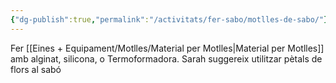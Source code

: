 ```yaml
---
{"dg-publish":true,"permalink":"/activitats/fer-sabo/motlles-de-sabo/"}
---
```


Fer [[Eines + Equipament/Motlles/Material per Motlles\|Material per Motlles]] amb alginat, silicona, o Termoformadora. Sarah suggereix utilitzar pètals de flors al sabó